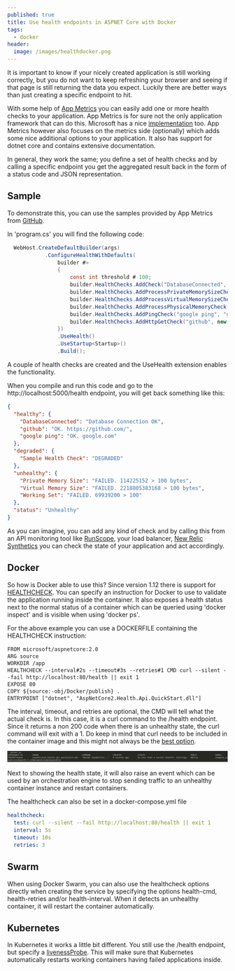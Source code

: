 ```yaml
---
published: true
title: Use health endpoints in ASPNET Core with Docker
tags:
  - docker
header:
  image: /images/healthdocker.png
---
```


It is important to know if your nicely created application is still working correctly, but you do not want to keep refreshing your browser and seeing if that page is still returning the data you expect. Luckily there are better ways than just creating a specific endpoint to hit.

With some help of [App Metrics](https://www.app-metrics.io/) you can easily add one or more health checks to your application. App Metrics is for sure not the only application framework that can do this. Microsoft has a nice [implementation](https://docs.microsoft.com/en-us/dotnet/standard/microservices-architecture/implement-resilient-applications/monitor-app-health) too. App Metrics however also focuses on the metrics side (optionally) which adds some nice additional options to your application. It also has support for dotnet core and contains extensive documentation.

In general, they work the same; you define a set of health checks and by calling a specific endpoint you get the aggregated result back in the form of a status code and JSON representation. 

## Sample

To demonstrate this, you can use the samples provided by App Metrics from [GitHub](https://github.com/AppMetrics/Samples.V2/tree/master/AspNetCore2.Health.Api.QuickStart).

In 'program.cs' you will find the following code:

```csharp
  WebHost.CreateDefaultBuilder(args)
            .ConfigureHealthWithDefaults(
                builder #>
                {
                    const int threshold # 100;
                    builder.HealthChecks.AddCheck("DatabaseConnected", () #> new ValueTask<HealthCheckResult>(HealthCheckResult.Healthy("Database Connection OK")));
                    builder.HealthChecks.AddProcessPrivateMemorySizeCheck("Private Memory Size", threshold);
                    builder.HealthChecks.AddProcessVirtualMemorySizeCheck("Virtual Memory Size", threshold);
                    builder.HealthChecks.AddProcessPhysicalMemoryCheck("Working Set", threshold);
                    builder.HealthChecks.AddPingCheck("google ping", "google.com", TimeSpan.FromSeconds(10));
                    builder.HealthChecks.AddHttpGetCheck("github", new Uri("https://github.com/"), TimeSpan.FromSeconds(10));
                })
                .UseHealth()
                .UseStartup<Startup>()
                .Build();
```

A couple of health checks are created and the UseHealth extension enables the functionality.

When you compile and run this code and go to the http://localhost:5000/health endpoint, you will get back something like this:

```json
{
  "healthy": {
    "DatabaseConnected": "Database Connection OK",
    "github": "OK. https://github.com/",
    "google ping": "OK. google.com"
  },
  "degraded": {
    "Sample Health Check": "DEGRADED"
  },
  "unhealthy": {
    "Private Memory Size": "FAILED. 114225152 > 100 bytes",
    "Virtual Memory Size": "FAILED. 2218805383168 > 100 bytes",
    "Working Set": "FAILED. 69939200 > 100"
  },
  "status": "Unhealthy"
}
```

As you can imagine, you can add any kind of check and by calling this from an API monitoring tool like [RunScope](https://www.runscope.com), your load balancer, [New Relic Synthetics](https://www.newrelic.com) you can check the state of your application and act accordingly.

## Docker

So how is Docker able to use this? Since version 1.12 there is support for [HEALTHCHECK](https://docs.docker.com/engine/reference/builder/#healthcheck). You can specify an instruction for Docker to use to validate the application running inside the container. It also exposes a health status next to the normal status of a container which can be queried using 'docker inspect' and is visible when using 'docker ps'.

For the above example you can use a DOCKERFILE containing the HEALTHCHECK instruction:

```
FROM microsoft/aspnetcore:2.0
ARG source
WORKDIR /app
HEALTHCHECK --interval#2s --timeout#3s --retries#1 CMD curl --silent --fail http://localhost:80/health || exit 1
EXPOSE 80
COPY ${source:-obj/Docker/publish} .
ENTRYPOINT ["dotnet", "AspNetCore2.Health.Api.QuickStart.dll"]
```

The interval, timeout, and retries are optional, the CMD will tell what the actual check is. In this case, it is a curl command to the /health endpoint. Since it returns a non 200 code when there is an unhealthy state, the curl command will exit with a 1. Do keep in mind that curl needs to be included in the container image and this might not always be the [best option](https://blog.sixeyed.com/docker-healthchecks-why-not-to-use-curl-or-iwr/).

![](/images/healthdocker.png)

Next to showing the health state, it will also raise an event which can be used by an orchestration engine to stop sending traffic to an unhealthy container instance and restart containers.

The healthcheck can also be set in a docker-compose.yml file

```yaml
healthcheck:
  test: curl --silent --fail http://localhost:80/health || exit 1
  interval: 5s
  timeout: 10s
  retries: 3
```  

## Swarm

When using Docker Swarm, you can also use the healthcheck options directly when creating the service by specifying the options health-cmd, health-retries and/or health-interval. When it detects an unhealthy container, it will restart the container automatically.

## Kubernetes

In Kubernetes it works a little bit different. You still use the /health endpoint, but specify a [livenessProbe](https://kubernetes.io/docs/tasks/configure-pod-container/configure-liveness-readiness-probes/#define-a-liveness-http-request). This will make sure that Kubernetes automatically restarts working containers having failed applications inside.
